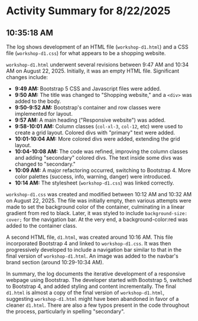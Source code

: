 # Activity Summary for 8/22/2025

## 10:35:18 AM
The log shows development of an HTML file (`workshop-d1.html`) and a CSS file (`workshop-d1.css`) for what appears to be a shopping website.

`workshop-d1.html` underwent several revisions between 9:47 AM and 10:34 AM on August 22, 2025.  Initially, it was an empty HTML file.  Significant changes include:

* **9:49 AM:** Bootstrap 5 CSS and Javascript files were added.
* **9:50 AM:** The title was changed to "Shopping website," and a `<div>` was added to the body.
* **9:50-9:52 AM:** Bootstrap's container and row classes were implemented for layout.
* **9:57 AM:**  A main heading ("Responsive website") was added.
* **9:58-10:01 AM:** Column classes (`col-xl-3`, `col-12`, etc) were used to create a grid layout.  Colored divs with "primary" text were added.
* **10:01-10:04 AM:** More colored divs were added, extending the grid layout.
* **10:04-10:08 AM:** The code was refined, improving the column classes and adding "secondary" colored divs.  The text inside some divs was changed to "secondary."
* **10:09 AM:** A major refactoring occurred, switching to Bootstrap 4.  More color palettes (success, info, warning, danger) were introduced.
* **10:14 AM:**  The stylesheet (`workshop-d1.css`) was linked correctly.


`workshop-d1.css` was created and modified between 10:12 AM and 10:32 AM on August 22, 2025.  The file was initially empty, then various attempts were made to set the background color of the container, culminating in a linear gradient from red to black.  Later, it was styled to include  `background-size: cover;` for the navigation bar. At the very end,  a background-color:red was added to the container class.

A second HTML file, `d1.html`, was created around 10:16 AM.  This file incorporated Bootstrap 4 and linked to `workshop-d1.css`.  It was then progressively developed to include a navigation bar similar to that in the final version of `workshop-d1.html`.  An image was added to the navbar's brand section (around 10:29-10:34 AM).

In summary, the log documents the iterative development of a responsive webpage using Bootstrap. The developer started with Bootstrap 5, switched to Bootstrap 4, and added styling and content incrementally.  The final `d1.html` is almost a copy of the final version of `workshop-d1.html`, suggesting `workshop-d1.html` might have been abandoned in favor of a cleaner `d1.html`.  There are also a few typos present in the code throughout the process, particularly in spelling "secondary".

